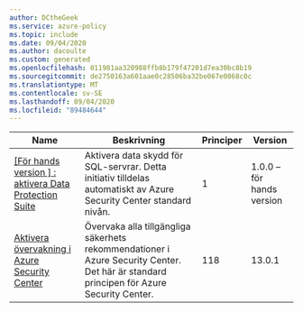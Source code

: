 ```yaml
---
author: DCtheGeek
ms.service: azure-policy
ms.topic: include
ms.date: 09/04/2020
ms.author: dacoulte
ms.custom: generated
ms.openlocfilehash: 011981aa320988ffb8b179f47201d7ea30bc8b19
ms.sourcegitcommit: de2750163a601aae0c28506ba32be067e0068c0c
ms.translationtype: MT
ms.contentlocale: sv-SE
ms.lasthandoff: 09/04/2020
ms.locfileid: "89484644"
---
```

|Name |Beskrivning |Principer |Version |
|---|---|---|---|
|[\[För hands version \] : aktivera Data Protection Suite](https://github.com/Azure/azure-policy/blob/master/built-in-policies/policySetDefinitions/Security%20Center/ASC_DataProtection.json) |Aktivera data skydd för SQL-servrar. Detta initiativ tilldelas automatiskt av Azure Security Center standard nivån. |1 |1.0.0 – för hands version |
|[Aktivera övervakning i Azure Security Center](https://github.com/Azure/azure-policy/blob/master/built-in-policies/policySetDefinitions/Security%20Center/AzureSecurityCenter.json) |Övervaka alla tillgängliga säkerhets rekommendationer i Azure Security Center. Det här är standard principen för Azure Security Center. |118 |13.0.1 |
